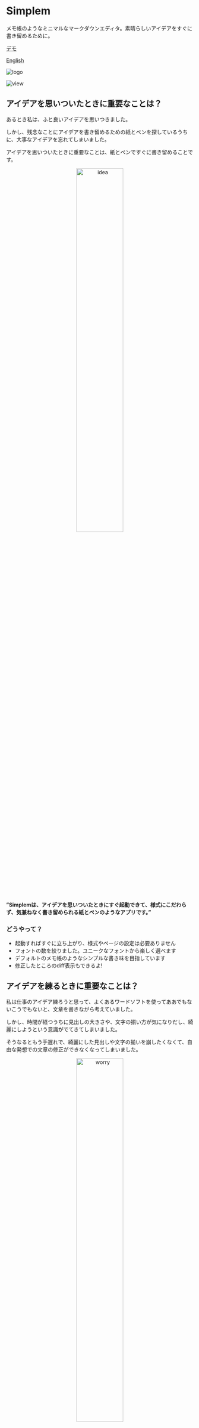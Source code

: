 <!--
いまコメントを読んでるあなた。恥ずかしいから見てはだめです。

# 伝わるプレゼン from スティーブジョブス
## 1. ストーリーを伝える
 個人的なストーリーの方が伝わる
 
## 2. 意表をつくような統計データを提示する
過去８０万年最高のガス濃度であるなど

## 3. 比喩を作る
越えることが出来ない経済の堀を持つ城

## 4. サプライズを用意する
新表品が三つ　電話、インターネット、ipod　→　iphone

## 5. 画像や動画を見せる
動画なら人は見る
--> 


# Simplem
メモ帳のようなミニマルなマークダウンエディタ。素晴らしいアイデアをすぐに書き留めるために。

[デモ](https://isahamawan.github.io/Simplem)

[English](https://github.com/isahamawan/Simplem/blob/master/README.md)

![logo](https://github.com/isahamawan/Simplem/blob/master/misc/readme_src/capture/simplem_logo.png)
<!--<img src="https://github.com/isahamawan/Simplem/blob/master/misc/readme_src/capture/simplem_logo.png" width="50%">-->

![view](https://github.com/isahamawan/Simplem/blob/master/misc/readme_src/capture/simplem.png)
<!--<img src="https://github.com/isahamawan/Simplem/blob/master/misc/readme_src/capture/simplem.png" width="50%">-->



## アイデアを思いついたときに重要なことは？
あるとき私は、ふと良いアイデアを思いつきました。

しかし、残念なことにアイデアを書き留めるための紙とペンを探しているうちに、大事なアイデアを忘れてしまいました。

アイデアを思いついたときに重要なことは、紙とペンですぐに書き留めることです。


<!--![idea](https://github.com/isahamawan/Simplem/blob/master/misc/readme_src/idea.png)-->
<div align="center">
<img src="https://github.com/isahamawan/Simplem/blob/master/misc/readme_src/idea.png" width="50%" alt="idea">
</div>

**”Simplemは、アイデアを思いついたときにすぐ起動できて、様式にこだわらず、気兼ねなく書き留められる紙とペンのようなアプリです。”**

### どうやって？
- 起動すればすぐに立ち上がり、様式やページの設定は必要ありません
- フォントの数を絞りました。ユニークなフォントから楽しく選べます
- デフォルトのメモ帳のようなシンプルな書き味を目指しています
- 修正したところのdiff表示もできるよ!


## アイデアを練るときに重要なことは？
私は仕事のアイデア練ろうと思って、よくあるワードソフトを使ってああでもないこうでもないと、文章を書きながら考えていました。

しかし、時間が経つうちに見出しの大きさや、文字の揃い方が気になりだし、綺麗にしようという意識がでてきてしまいました。

そうなるともう手遅れで、綺麗にした見出しや文字の揃いを崩したくなくて、自由な発想での文章の修正ができなくなってしまいました。


<!--![worry](https://github.com/isahamawan/Simplem/blob/master/misc/readme_src/fast.png)-->
<div align="center">
<img src="https://github.com/isahamawan/Simplem/blob/master/misc/readme_src/fast.png" width="50%" alt="worry">
</div>


こうなってしまうと例え「綺麗さを崩しても良いから自由に書こう」と意識しても、綺麗さを維持したいという自分の心が邪魔して、思うように書けません。

**”Simplemは、「綺麗さ」を考えずにアイデアを練ることだけに集中するための「頭の中のメモ帳」のようなアプリです。”**

<!--![consentration](https://github.com/isahamawan/Simplem/blob/master/misc/readme_src/meditation.png)-->
<div align="center">
<img src="https://github.com/isahamawan/Simplem/blob/master/misc/readme_src/meditation.png" width="50%" alt="consentration">
</div>

### どうやって？
- マークダウン記法が使えるため、文章の「綺麗さ」へのこだわりに時間を取られません
- 「綺麗さ」の維持にあまり時間を取られない割に、見出しや太字が程よく綺麗に表示され、アイデアの整理に役立ちます
- マークダウンのマークが編集時以外は表示されない（ライブプレビュー）ため、文章を読むことの邪魔しません
- 他のライブプレビューのマークダウンエディタと違い、編集画面の文字のサイズが統一されているため、自由な発想で気兼ねなく文章を書けます
	- 嘘だと思う人は、騙されたと思って、あなたの明日の予定を、Simplemと他のマークダウンエディタで書き比べてみてください
- 見出しをもとに、自動で目次とリンクが作成されるため、簡単に文書の中を行ったり来たりできます
- その他にも「頭の中のメモ帳」をコンピュータ上に実現するための工夫を日々追加しています

## まとめたアイデアを清書しなおすのは大変！
メモ帳にまとめたアイデアを、人に見せるためにワードソフトで清書するのに２時間かかった。

もっと多くの人に発表するために、清書からスライドを作るのにさらに２時間かかった。

あなたも経験ありますか？私の環境ではよくあります😂

**”Simplemは、一つのアイデアメモから、清書、スライドを作成できるアプリです。”**

<!--![all-purpose](https://github.com/isahamawan/Simplem/blob/master/misc/readme_src/all.png)-->
<div align="center">
<img src="https://github.com/isahamawan/Simplem/blob/master/misc/readme_src/all.png" width="50%" alt="all-purpose">
</div>

### どうやって？
- マークダウン記法でほどよく綺麗に整う
	- 印刷やPDF出力時は、見出しランクに合わせて見出しが大きく表示
- 出力時は、見出し１（h1）で自動改ページ　（⇦オプションでオンオフできます）
- 出力時は、水平線（hr）で改ページ　　　　（⇦オプションでオンオフできます）
- 「Slides」ボタンを押せば、スライドとして編集できる
	- 水平線（hr）で改ページ。スライドショーもできるよ!
- htmlのコメント表記で、編集画面に自分の気づきやアイデアをメモできる
	- 例えば次のようなコメントを文中に残せます。出力時には見えなくなります
		- `<! -- あとで文章に書き上げる素晴らしいアイデア！ -->`

# 機能一覧

- diff表示
![diff](https://github.com/isahamawan/Simplem/blob/master/misc/readme_src/capture/diff.png)
- 目次の自動生成(見出しベース)
![toc](https://github.com/isahamawan/Simplem/blob/master/misc/readme_src/capture/toc.png)
- スライド編集・表示(marp)
![slides](https://github.com/isahamawan/Simplem/blob/master/misc/readme_src/capture/slides.png)
- <！-- -->で印刷されないコメント機能(アイデア、メモと清書を共存・一括管理できる)
<!--- book編集・表示(marp)　（⇦文書モードとかぶるため無効化中）-->
- 半透明表示
- 常に最前面表示
- コードハイライト機能
- ツールバー
- 出力機能(pdf, html)
- htmlタグが有効
- ソースコードモード
- フォント切り替え(ユニークなフォントを用意)
- 印刷時はh1での改ページ
- 印刷時の---での改ページ
- マーメイドjs（スライド表示への対応はニーズがあれば）
- ダークモード
- ショートカットキー
- 音声入力（macのみ）
- 読み上げ<!--（macのみ）-->
<!-- - 編集画面の余分な余白を表示しない仕様 -->
<!-- - 目次も印刷-->
